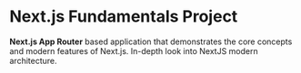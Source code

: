 # Next.js Fundamentals Project
 **Next.js App Router** based application that demonstrates the core concepts and modern features of Next.js. 
In-depth look into NextJS modern architecture.
